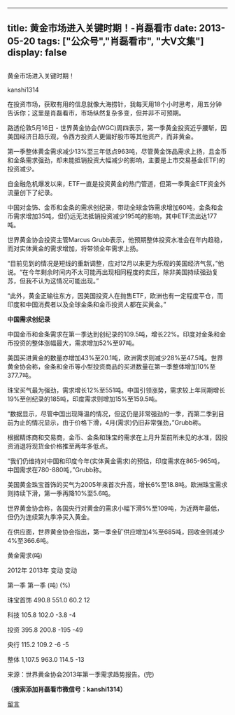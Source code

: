 
---
title:  黄金市场进入关键时期！-肖磊看市
date: 2013-05-20
tags: ["公众号","肖磊看市", "大V文集"]
display: false
---


## 



黄金市场进入关键时期！




kanshi1314




在投资市场，获取有用的信息就像大海捞针，我每天用18个小时思考，用五分钟告诉你；这里是肖磊看市，市场纵然复杂多变，但并非不可预期。


 

路透伦敦5月16日 - 世界黄金协会(WGC)周四表示，第一季黄金投资近乎腰斩，因美国经济日趋乐观，令西方投资人更偏好股市等其他资产，而非黄金。

第一季整体黄金需求减少13%至三年低点963吨，尽管黄金饰品需求上扬，且金币和金条需求强劲，却未能抵销投资大幅减少的影响，主要是上市交易基金(ETF)的投资减少。

自金融危机爆发以来，ETF一直是投资黄金的热门管道，但第一季黄金ETF资金外流量创下了纪录。

中国对金饰、金币和金条的需求创纪录，带动全球金饰需求增加60吨，金条和金币需求增加35吨，但仍远无法抵销投资减少195吨的影响，其中ETF流出达177吨。

世界黄金协会投资主管Marcus Grubb表示，他预期整体投资水准会在年内趋稳，而对实体黄金的需求增加，将带领全年需求上扬。

“目前见到的情况是短线的重新调整，应对12月以来更为乐观的美国经济气氛，”他说。“在今年剩余时间内不太可能再出现相同程度的卖压，除非美国持续强劲复苏，但我不认为这情况可能出现。”

“此外，黄金正输往东方，因美国投资人在抛售ETF，欧洲也有一定程度平仓，而印度和中国消费者以及全球金条和金币投资人都在买黄金。”

**中国需求创纪录**

中国金币和金条需求在第一季达到创纪录的109.5吨，增长22%。印度对金条和金币投资的整体涨幅最大，需求增加52%至97吨。

美国买进黄金的数量亦增加43%至20.1吨，欧洲需求则减少28%至47.5吨。世界黄金协会称，金条和金币等小型投资商品的买进数量在第一季整体增加10%至377.7吨。

珠宝买气最为强劲，需求增长12%至551吨。中国引领涨势，需求较上年同期增长19%至创纪录的185吨，印度需求则增加15%至159.5吨。

“数据显示，尽管中国出现降温的情况，但这仍是非常强劲的一季，而第二季到目前为止的情况显示，由于价格下滑，4月(需求)仍旧非常强劲，”Grubb称。

根据精炼商和交易商，金币、金条和珠宝的需求在上月升至前所未见的水准，因投资消退将现货金价格推至两年多低点。

“我们仍维持对中国和印度今年(实体黄金需求)的预估，印度需求在865-965吨，中国需求在780-880吨，”Grubb称。

美国黄金珠宝首饰的买气为2005年来首次升高，增长6%至18.8吨。欧洲珠宝需求则持续下滑，第一季再降10%至5.6吨。

世界黄金协会称，各国央行对黄金的需求小幅下滑5%至109吨，为近两年最低，但仍为连续第九季净买入黄金。

在供应面，世界黄金协会指出，第一季金矿供应增加4%至685吨，回收金则减少4%至366.6吨。

黄金需求(吨)

2012年 2013年 变动 变动

第一季 第一季 (吨) (%) &nbsp;

珠宝首饰 490.8 551.0 60.2 12

科技 105.8 102.0 -3.8 -4

投资 395.8 200.8 -195 -49

央行 115.2 109.2 -6 -5

整体 1,107.5 963.0 114.5 -13

来源：世界黄金协会2013年第一季需求趋势报告。(完)

 

**（搜索添加肖磊看市微信号：kanshi1314）**









[留言](javascript:;)


